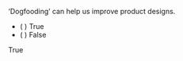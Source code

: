 <panel header="{{ icon_Q_A }} Dogfooding improves product design?">
<question>

‘Dogfooding’ can help us improve product designs. 

- ( ) True
- ( ) False

<div slot="answer">

True

</div>
</question>
</panel>
